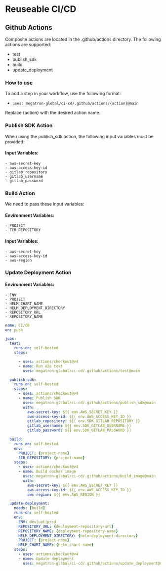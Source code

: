 # Reuseable CI/CD

## Github Actions

Composite actions are located in the .github/actions directory. The following actions are supported:

- test
- publish_sdk
- build
- update_deployment

### How to use

To add a step in your workflow, use the following format:

- `uses: megatron-global/ci-cd/.github/actions/{action}@main`

Replace {action} with the desired action name.

### Publish SDK Action

When using the publish_sdk action, the following input variables must be provided:

#### Input Variables:
    - aws-secret-key
    - aws-access-key-id
    - gitlab_repository
    - gitlab_username
    - gitlab_password

### Build Action

We need to pass these input variables:

#### Environment Variables: 
    - PROJECT
    - ECR_REPOSITORY

#### Input Variables:
    - aws-secret-key
    - aws-access-key-id
    - aws-region


### Update Deployment Action

#### Environment Variables: 
    - ENV
    - PROJECT
    - HELM_CHART_NAME
    - HELM_DEPLOYMENT_DIRECTORY
    - REPOSITORY_URL
    - REPOSITORY_NAME

```yaml
name: CI/CD
on: push

jobs:
  test:
    runs-on: self-hosted
    steps:

      - uses: actions/checkout@v4
      - name: Run e2e test
        uses: megatron-global/ci-cd/.github/actions/test@main

  publish-sdk:
    runs-on: self-hosted
    steps:
      - uses: actions/checkout@v4
      - name: Publish SDK
        uses: megatron-global/ci-cd/.github/actions/publish_sdk@main
        with:
          aws-secret-key: ${{ env.AWS_SECRET_KEY }}
          aws-access-key-id: ${{ env.AWS_ACCESS_KEY_ID }}
          gitlab_repository: ${{ env.SDK_GITLAB_REPOSITORY }}
          gitlab_username: ${{ env.SDK_GITLAB_USERNAME }}
          gitlab_password: ${{ env.SDK_GITLAB_PASSWORD }}

  build:
    runs-on: self-hosted
    env:
      PROJECT: {project-name}
      ECR_REPOSITORY: {project-name}
    steps:
      - uses: actions/checkout@v4
      - name: Build docker image
        uses: megatron-global/ci-cd/.github/actions/build_image@main
        with:
          aws-secret-key: ${{ env.AWS_SECRET_KEY }}
          aws-access-key-id: ${{ env.AWS_ACCESS_KEY_ID }}
          aws-region: ${{ env.AWS_REGION }}

  update-deployment:
    needs: [build]
    runs-on: self-hosted 
    env:
      ENV: dev|uat|prod
      REPOSITORY_URL: {deployment-repository-url}
      REPOSITORY_NAME: {deployment-repository-name}
      HELM_DEPLOYMENT_DIRECTORY: {helm-deployment-directory}
      PROJECT: {project-name}
      HELM_CHART_NAME: {helm-chart-name}
    steps:
      - uses: actions/checkout@v4 
      - name: Update deployment
        uses: megatron-global/ci-cd/.github/actions/update_deployment@main
```
